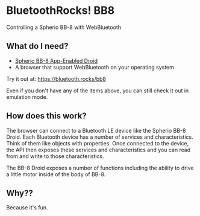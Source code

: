 # BluetoothRocks! BB8
Controlling a Spherio BB-8 with WebBluetooth


## What do I need?

- [Spherio BB-8 App-Enabled Droid](https://www.sphero.com/bb-8-app-enabled-droid)
- A browser that support WebBluetooth on your operating system

Try it out at: https://bluetooth.rocks/bb8

Even if you don't have any of the items above, you can still check it out in emulation mode. 


## How does this work?

The browser can connect to a Bluetooth LE device like the Spherio BB-8 Droid. Each Bluetooth device has a number of services and characteristics. Think of them like objects with properties. Once connected to the device, the API then exposes these services and characteristics and you can read from and write to those characteristics. 

The BB-8 Droid exposes a number of functions including the ability to drive a little motor inside of the body of BB-8.


## Why??

Because it's fun. 
